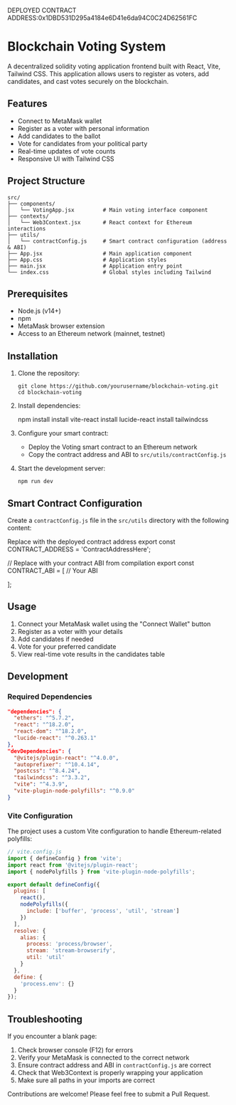 DEPLOYED CONTRACT ADDRESS:0x1DBD531D295a4184e6D41e6da94C0C24D62561FC


# Blockchain Voting System

A decentralized solidity voting application frontend built with React, Vite, Tailwind CSS. This application allows users to register as voters, add candidates, and cast votes securely on the blockchain.

## Features

- Connect to MetaMask wallet
- Register as a voter with personal information
- Add candidates to the ballot
- Vote for candidates from your political party
- Real-time updates of vote counts
- Responsive UI with Tailwind CSS

## Project Structure

```
src/
├── components/
│   └── VotingApp.jsx         # Main voting interface component
├── contexts/
│   └── Web3Context.jsx       # React context for Ethereum interactions
├── utils/
│   └── contractConfig.js     # Smart contract configuration (address & ABI)
├── App.jsx                   # Main application component
├── App.css                   # Application styles
├── main.jsx                  # Application entry point
└── index.css                 # Global styles including Tailwind
```

## Prerequisites

- Node.js (v14+)
- npm 
- MetaMask browser extension
- Access to an Ethereum network (mainnet, testnet)

## Installation

1. Clone the repository:
   ```
   git clone https://github.com/yourusername/blockchain-voting.git
   cd blockchain-voting
   ```

2. Install dependencies:
   
   npm install
   install vite-react
   install lucide-react
   install tailwindcss
   

3. Configure your smart contract:
   - Deploy the Voting smart contract to an Ethereum network
   - Copy the contract address and ABI to `src/utils/contractConfig.js`

4. Start the development server:
   ```
   npm run dev
   ```

## Smart Contract Configuration

Create a `contractConfig.js` file in the `src/utils` directory with the following content:

 Replace with the deployed contract address
export const CONTRACT_ADDRESS = 'ContractAddressHere';

// Replace with your contract ABI from compilation
export const CONTRACT_ABI = [
  // Your ABI
  
];


## Usage

1. Connect your MetaMask wallet using the "Connect Wallet" button
2. Register as a voter with your details
3. Add candidates if needed
4. Vote for your preferred candidate
5. View real-time vote results in the candidates table

## Development

### Required Dependencies

```json
"dependencies": {
  "ethers": "^5.7.2",
  "react": "^18.2.0",
  "react-dom": "^18.2.0",
  "lucide-react": "^0.263.1"
},
"devDependencies": {
  "@vitejs/plugin-react": "^4.0.0",
  "autoprefixer": "^10.4.14",
  "postcss": "^8.4.24",
  "tailwindcss": "^3.3.2",
  "vite": "^4.3.9",
  "vite-plugin-node-polyfills": "^0.9.0"
}
```

### Vite Configuration

The project uses a custom Vite configuration to handle Ethereum-related polyfills:

```javascript
// vite.config.js
import { defineConfig } from 'vite';
import react from '@vitejs/plugin-react';
import { nodePolyfills } from 'vite-plugin-node-polyfills';

export default defineConfig({
  plugins: [
    react(),
    nodePolyfills({
      include: ['buffer', 'process', 'util', 'stream']
    })
  ],
  resolve: {
    alias: {
      process: 'process/browser',
      stream: 'stream-browserify',
      util: 'util'
    }
  },
  define: {
    'process.env': {}
  }
});
```

## Troubleshooting

If you encounter a blank page:

1. Check browser console (F12) for errors
2. Verify your MetaMask is connected to the correct network
3. Ensure contract address and ABI in `contractConfig.js` are correct
4. Check that Web3Context is properly wrapping your application
5. Make sure all paths in your imports are correct


Contributions are welcome! Please feel free to submit a Pull Request.

